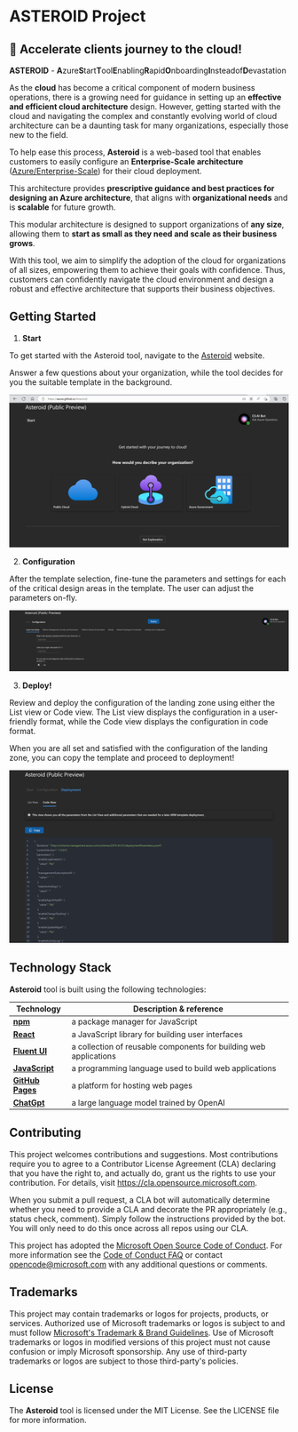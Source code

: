 # ASTEROID Project 

## :rocket: Accelerate clients journey to the cloud!

**ASTEROID** - **A**zure**S**tart**T**ool**E**nabling**R**apid**O**nboarding**I**nsteadof**D**evastation

As the **cloud** has become a critical component of modern business operations, there is a growing need for guidance in setting up an **effective and efficient cloud architecture** design. However, getting started with the cloud and navigating the complex and constantly evolving world of cloud architecture can be a daunting task for many organizations, especially those new to the field.

To help ease this process, **Asteroid** is a web-based tool that enables customers to easily configure an **Enterprise-Scale architecture** ([Azure/Enterprise-Scale](https://github.com/Azure/Enterprise-Scale)) for their cloud deployment.

This architecture provides **prescriptive guidance and best practices for designing an Azure architecture**, that aligns with **organizational needs** and is **scalable** for future growth. 

This modular architecture is designed to support organizations of **any size**, allowing them to **start as small as they need and scale as their business grows**.

With this tool, we aim to simplify the adoption of the cloud for organizations of all sizes, empowering them to achieve their goals with confidence. Thus, customers can confidently navigate the cloud environment and design a robust and effective architecture that supports their business objectives.

## Getting Started

1. **Start**

To get started with the Asteroid tool, navigate to the [Asteroid](https://azure.github.io/Asteroid/) website.

Answer a few questions about your organization, while the tool decides for you the suitable template in the background.

![start](react-gh/src/media/startPage.png)

2. **Configuration**

After the template selection, fine-tune the parameters and settings for each of the critical design areas in the template. The user can adjust the parameters on-fly.

![config](react-gh/src/media/configurationPage.png)

3. **Deploy!**

Review and deploy the configuration of the landing zone using either the List view or Code view. The List view displays the configuration in a user-friendly format, while the Code view displays the configuration in code format.

When you are all set and satisfied with the configuration of the landing zone, you can copy the template and proceed to deployment!

![deployment](react-gh/src/media/deploymentPage.png)

## Technology Stack
**Asteroid** tool is built using the following technologies:

Technology | Description & reference
|----|-----|
| [**npm**](https://github.com/facebook/create-react-app) | a package manager for JavaScript|
| [**React**](https://reactjs.org/) | a JavaScript library for building user interfaces|
| [**Fluent UI**](https://developer.microsoft.com/en-us/fluentui) | a collection of reusable components for building web applications|
| [**JavaScript**](https://www.javascript.com/) | a programming language used to build web applications|
| [**GitHub Pages**](https://pages.github.com/) | a platform for hosting web pages|
| [**ChatGpt**](https://openai.com/blog/chatgpt) | a large language model trained by OpenAI|

## Contributing

This project welcomes contributions and suggestions. Most contributions require you to agree to a
Contributor License Agreement (CLA) declaring that you have the right to, and actually do, grant us
the rights to use your contribution. For details, visit https://cla.opensource.microsoft.com.

When you submit a pull request, a CLA bot will automatically determine whether you need to provide
a CLA and decorate the PR appropriately (e.g., status check, comment). Simply follow the instructions
provided by the bot. You will only need to do this once across all repos using our CLA.

This project has adopted the [Microsoft Open Source Code of Conduct](https://opensource.microsoft.com/codeofconduct/).
For more information see the [Code of Conduct FAQ](https://opensource.microsoft.com/codeofconduct/faq/) or
contact [opencode@microsoft.com](mailto:opencode@microsoft.com) with any additional questions or comments.

## Trademarks

This project may contain trademarks or logos for projects, products, or services. Authorized use of Microsoft
trademarks or logos is subject to and must follow
[Microsoft's Trademark & Brand Guidelines](https://www.microsoft.com/en-us/legal/intellectualproperty/trademarks/usage/general).
Use of Microsoft trademarks or logos in modified versions of this project must not cause confusion or imply Microsoft sponsorship.
Any use of third-party trademarks or logos are subject to those third-party's policies.

## License

The **Asteroid** tool is licensed under the MIT License. See the LICENSE file for more information.
